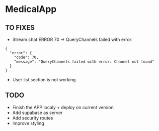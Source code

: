 # MedicalApp

## TO FIXES

- Stream chat ERROR 70 -> QueryChannels failed with error:

```
{
  "error": {
    "code": 70,
    "message": "QueryChannels failed with error: Channel not found"
  }
}
```

- User list section is not working

## TODO

- Finish the APP localy + deploy on current version
- Add supabase as server
- Add security routes
- Improve styling

